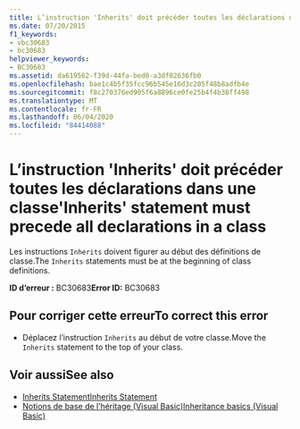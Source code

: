 ```yaml
---
title: L’instruction 'Inherits' doit précéder toutes les déclarations dans une classe
ms.date: 07/20/2015
f1_keywords:
- vbc30683
- bc30683
helpviewer_keywords:
- BC30683
ms.assetid: da619562-f39d-44fa-bed0-a3df02636fb0
ms.openlocfilehash: bae1c4b5f35fcc96b545e16d3c205f48b8adfb4e
ms.sourcegitcommit: f8c270376ed905f6a8896ce0fe25b4f4b38ff498
ms.translationtype: MT
ms.contentlocale: fr-FR
ms.lasthandoff: 06/04/2020
ms.locfileid: "84414088"
---
```

# <a name="inherits-statement-must-precede-all-declarations-in-a-class"></a><span data-ttu-id="a5f28-102">L’instruction 'Inherits' doit précéder toutes les déclarations dans une classe</span><span class="sxs-lookup"><span data-stu-id="a5f28-102">'Inherits' statement must precede all declarations in a class</span></span>
<span data-ttu-id="a5f28-103">Les instructions `Inherits` doivent figurer au début des définitions de classe.</span><span class="sxs-lookup"><span data-stu-id="a5f28-103">The `Inherits` statements must be at the beginning of class definitions.</span></span>  
  
 <span data-ttu-id="a5f28-104">**ID d’erreur :** BC30683</span><span class="sxs-lookup"><span data-stu-id="a5f28-104">**Error ID:** BC30683</span></span>  
  
## <a name="to-correct-this-error"></a><span data-ttu-id="a5f28-105">Pour corriger cette erreur</span><span class="sxs-lookup"><span data-stu-id="a5f28-105">To correct this error</span></span>  
  
- <span data-ttu-id="a5f28-106">Déplacez l’instruction `Inherits` au début de votre classe.</span><span class="sxs-lookup"><span data-stu-id="a5f28-106">Move the `Inherits` statement to the top of your class.</span></span>  
  
## <a name="see-also"></a><span data-ttu-id="a5f28-107">Voir aussi</span><span class="sxs-lookup"><span data-stu-id="a5f28-107">See also</span></span>

- [<span data-ttu-id="a5f28-108">Inherits Statement</span><span class="sxs-lookup"><span data-stu-id="a5f28-108">Inherits Statement</span></span>](../language-reference/statements/inherits-statement.md)
- [<span data-ttu-id="a5f28-109">Notions de base de l’héritage (Visual Basic)</span><span class="sxs-lookup"><span data-stu-id="a5f28-109">Inheritance basics (Visual Basic)</span></span>](../programming-guide/language-features/objects-and-classes/inheritance-basics.md)
